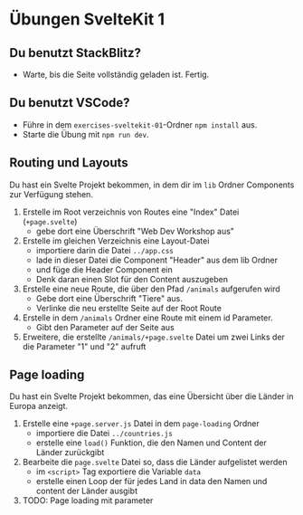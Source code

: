 # Übungen SvelteKit 1

## Du benutzt StackBlitz?

- Warte, bis die Seite vollständig geladen ist. Fertig.

## Du benutzt VSCode?

- Führe in dem `exercises-sveltekit-01`-Ordner `npm install` aus.
- Starte die Übung mit `npm run dev`.

## Routing und Layouts
Du hast ein Svelte Projekt bekommen, in dem dir im `lib` Ordner Components zur Verfügung stehen. 

1. Erstelle im Root verzeichnis von Routes eine "Index" Datei (`+page.svelte`)
    - gebe dort eine Überschrift "Web Dev Workshop aus"
2. Erstelle im gleichen Verzeichnis eine Layout-Datei 
    - importiere darin die Datei `../app.css`
    - lade in dieser Datei die Component "Header" aus dem lib Ordner
    - und füge die Header Component ein
    - Denk daran einen Slot für den Content auszugeben
3. Erstelle eine neue Route, die über den Pfad `/animals` aufgerufen wird
   - Gebe dort eine Überschrift "Tiere" aus. 
   - Verlinke die neu erstellte Seite auf der Root Route
4. Erstelle in dem `/animals` Ordner eine Route mit einem id Parameter. 
   - Gibt den Parameter auf der Seite aus
5. Erweitere, die erstellte `/animals/+page.svelte` Datei um zwei Links der die Parameter "1" und "2" aufruft

## Page loading

Du hast ein Svelte Projekt bekommen, das eine Übersicht über die Länder in Europa anzeigt.

1. Erstelle eine `+page.server.js` Datei in dem `page-loading` Ordner
    - importiere die Datei `../countries.js`
    - erstelle eine `load()` Funktion, die den Namen und Content der Länder zurückgibt
2. Bearbeite die `page.svelte` Datei so, dass die Länder aufgelistet werden
    - im `<script>` Tag exportiere die Variable `data`
    - erstelle einen Loop der für jedes Land in data den Namen und content der Länder ausgibt
3. TODO: Page loading mit parameter